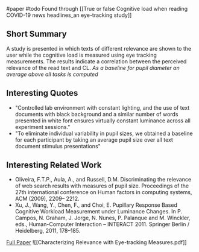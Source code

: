 #paper #todo 
Found through [[True or false Cognitive load when reading COVID-19 news headlines_an eye-tracking study]]

## Short Summary ##
A study is presented in which texts of different relevance are shown to the user while the cognitive load is measured using eye tracking measurements. The results indicate a correlation between the perceived relevance of the read text and CL.
*As a baseline for pupil diameter an average above all tasks is computed*

## Interesting Quotes ##
- "Controlled lab environment with constant lighting, and the use of text documents with black background and a similar number of words presented in white font ensures virtually constant luminance across all experiment sessions."
- "To eliminate individual variability in pupil sizes, we obtained a baseline for each participant by taking an average pupil size over all text document stimulus presentations"

## Interesting Related Work ##
- Oliveira, F.T.P., Aula, A., and Russell, D.M. Discriminating the relevance of web search results with measures of pupil size. Proceedings of the 27th international conference on Human factors in computing systems, ACM (2009), 2209– 2212.
- Xu, J., Wang, Y., Chen, F., and Choi, E. Pupillary Response Based Cognitive Workload Measurement under Luminance Changes. In P. Campos, N. Graham, J. Jorge, N. Nunes, P. Palanque and M. Winckler, eds., Human-Computer Interaction – INTERACT 2011. Springer Berlin / Heidelberg, 2011, 178–185.

[Full Paper](https://dl.acm.org/doi/abs/10.1145/2637002.2637011) ![[Characterizing Relevance with Eye-tracking Measures.pdf]]